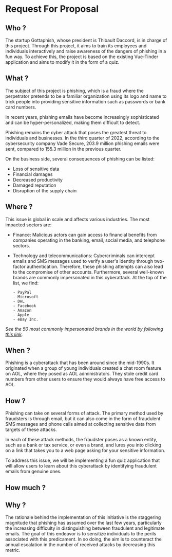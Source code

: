 # Request For Proposal

## Who ?

The startup Gottaphish, whose president is Thibault Daccord, is in charge of this project. Through this project, it aims to train its employees and individuals interactively and raise awareness of the dangers of phishing in a fun way. To achieve this, the project is based on the existing Vue-Tinder application and aims to modify it in the form of a quiz.

## What ?

The subject of this project is phishing, which is a fraud where the perpetrator pretends to be a familiar organization using its logo and name to trick people into providing sensitive information such as passwords or bank card numbers.

In recent years, phishing emails have become increasingly sophisticated and can be hyper-personalized, making them difficult to detect.

Phishing remains the cyber attack that poses the greatest threat to individuals and businesses. In the third quarter of 2022, according to the cybersecurity company Vade Secure, 203.9 million phishing emails were sent, compared to 155.3 million in the previous quarter.

On the business side, several consequences of phishing can be listed:

- Loss of sensitive data
- Financial damages
- Decreased productivity
- Damaged reputation
- Disruption of the supply chain

## Where ?

This issue is global in scale and affects various industries. The most impacted sectors are:

- Finance:
  Malicious actors can gain access to financial benefits from companies operating in the banking, email, social media, and telephone sectors.
- Technology and telecommunications:
  Cybercriminals can intercept emails and SMS messages used to verify a user's identity through two-factor authentication. Therefore, these phishing attempts can also lead to the compromise of other accounts.
  Furthermore, several well-known brands are commonly impersonated in this cyberattack. At the top of the list, we find:

      - PayPal
      - Microsoft
      - DHL
      - Facebook
      - Amazon
      - Apple
      - eBay Inc.

_See the 50 most commonly impersonated brands in the world by following [this link](https://www.blogdumoderateur.com/phishing-50-marques-les-plus-usurpees-monde/ 'https://www.blogdumoderateur.com/phishing-50-marques-les-plus-usurpees-monde/')._

## When ?

Phishing is a cyberattack that has been around since the mid-1990s. It originated when a group of young individuals created a chat room feature on AOL, where they posed as AOL administrators. They stole credit card numbers from other users to ensure they would always have free access to AOL.

## How ?

Phishing can take on several forms of attack. The primary method used by fraudsters is through email, but it can also come in the form of fraudulent SMS messages and phone calls aimed at collecting sensitive data from targets of these attacks.

In each of these attack methods, the fraudster poses as a known entity, such as a bank or tax service, or even a brand, and lures you into clicking on a link that takes you to a web page asking for your sensitive information.

To address this issue, we will be implementing a fun quiz application that will allow users to learn about this cyberattack by identifying fraudulent emails from genuine ones.

## How much ?

## Why ?

The rationale behind the implementation of this initiative is the staggering magnitude that phishing has assumed over the last few years, particularly the increasing difficulty in distinguishing between fraudulent and legitimate emails. The goal of this endeavor is to sensitize individuals to the perils associated with this predicament. In so doing, the aim is to counteract the annual escalation in the number of received attacks by decreasing this metric.
